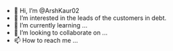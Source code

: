 - 👋 Hi, I’m @ArshKaur02
- 👀 I’m interested in the leads of the customers in debt.
- 🌱 I’m currently learning ...
- 💞️ I’m looking to collaborate on ...
- 📫 How to reach me ...

<!---
ArshKaur02/ArshKaur02 is a ✨ special ✨ repository because its `README.md` (this file) appears on your GitHub profile.
You can click the Preview link to take a look at your changes.
--->
